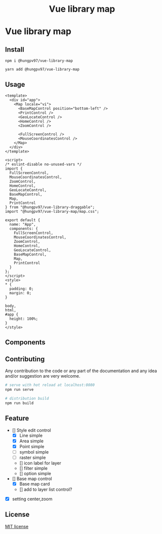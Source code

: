 <h1 align="center">Vue library map</h1>

# Vue library map

## Install

```
npm i @hungpv97/vue-library-map
```

```
yarn add @hungpv97/vue-library-map
```

## Usage

```vue
<template>
  <div id="app">
    <Map locale="vi">
      <BaseMapControl position="bottom-left" />
      <PrintControl />
      <GeoLocateControl />
      <HomeControl />
      <ZoomControl />

      <FullScreenControl />
      <MouseCoordinatesControl />
    </Map>
  </div>
</template>

<script>
/* eslint-disable no-unused-vars */
import {
  FullScreenControl,
  MouseCoordinatesControl,
  ZoomControl,
  HomeControl,
  GeoLocateControl,
  BaseMapControl,
  Map,
  PrintControl
} from "@hungpv97/vue-library-draggable";
import "@hungpv97/vue-library-map/map.css";

export default {
  name: "App",
  components: {
    FullScreenControl,
    MouseCoordinatesControl,
    ZoomControl,
    HomeControl,
    GeoLocateControl,
    BaseMapControl,
    Map,
    PrintControl
  }
};
</script>
<style>
* {
  padding: 0;
  margin: 0;
}

body,
html,
#app {
  height: 100%;
}
</style>
```

## Components

## Contributing

Any contribution to the code or any part of the documentation and any idea and/or suggestion are very welcome.

```bash
# serve with hot reload at localhost:8080
npm run serve

# distribution build
npm run build

```

## Feature

- [] Style edit control
  - [x] Line simple
  - [x] Area simple
  - [x] Point simple
  - [ ] symbol simple
  - [ ] raster simple
  - [] icon label for layer
  - [] filter simple
  - [] option simple
- [] Base map control
  - [x] Base map card
  - [] add to layer list control?
- [x] setting center,zoom

## License

[MIT license](LICENSE)
